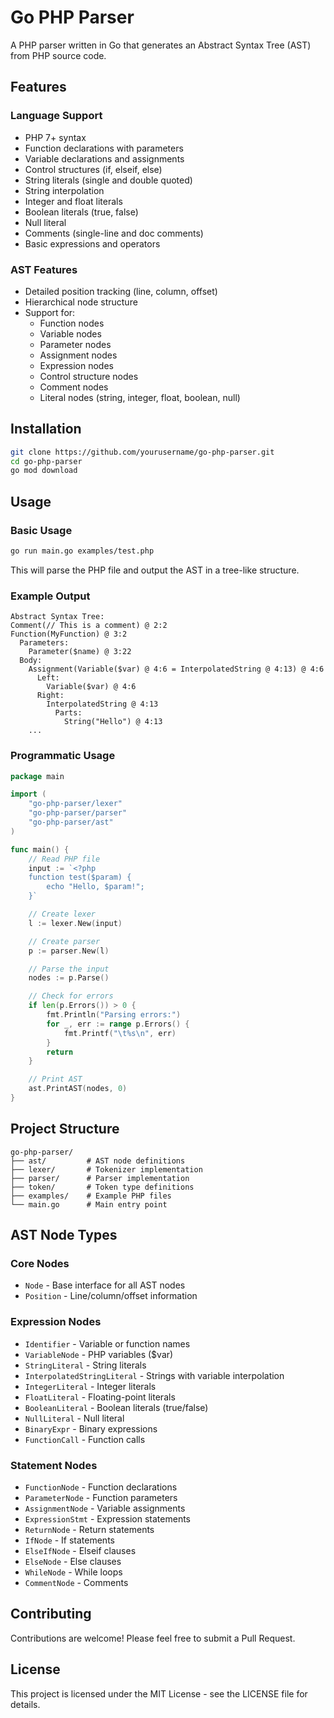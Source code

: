 # Go PHP Parser

A PHP parser written in Go that generates an Abstract Syntax Tree (AST) from PHP source code.

## Features

### Language Support
- PHP 7+ syntax
- Function declarations with parameters
- Variable declarations and assignments
- Control structures (if, elseif, else)
- String literals (single and double quoted)
- String interpolation
- Integer and float literals
- Boolean literals (true, false)
- Null literal
- Comments (single-line and doc comments)
- Basic expressions and operators

### AST Features
- Detailed position tracking (line, column, offset)
- Hierarchical node structure
- Support for:
  - Function nodes
  - Variable nodes
  - Parameter nodes
  - Assignment nodes
  - Expression nodes
  - Control structure nodes
  - Comment nodes
  - Literal nodes (string, integer, float, boolean, null)

## Installation

```bash
git clone https://github.com/yourusername/go-php-parser.git
cd go-php-parser
go mod download
```

## Usage

### Basic Usage

```bash
go run main.go examples/test.php
```

This will parse the PHP file and output the AST in a tree-like structure.

### Example Output

```
Abstract Syntax Tree:
Comment(// This is a comment) @ 2:2
Function(MyFunction) @ 3:2
  Parameters:
    Parameter($name) @ 3:22
  Body:
    Assignment(Variable($var) @ 4:6 = InterpolatedString @ 4:13) @ 4:6
      Left:
        Variable($var) @ 4:6
      Right:
        InterpolatedString @ 4:13
          Parts:
            String("Hello") @ 4:13
    ...
```

### Programmatic Usage

```go
package main

import (
    "go-php-parser/lexer"
    "go-php-parser/parser"
    "go-php-parser/ast"
)

func main() {
    // Read PHP file
    input := `<?php
    function test($param) {
        echo "Hello, $param!";
    }`

    // Create lexer
    l := lexer.New(input)

    // Create parser
    p := parser.New(l)

    // Parse the input
    nodes := p.Parse()

    // Check for errors
    if len(p.Errors()) > 0 {
        fmt.Println("Parsing errors:")
        for _, err := range p.Errors() {
            fmt.Printf("\t%s\n", err)
        }
        return
    }

    // Print AST
    ast.PrintAST(nodes, 0)
}
```

## Project Structure

```
go-php-parser/
├── ast/         # AST node definitions
├── lexer/       # Tokenizer implementation
├── parser/      # Parser implementation
├── token/       # Token type definitions
├── examples/    # Example PHP files
└── main.go      # Main entry point
```

## AST Node Types

### Core Nodes
- `Node` - Base interface for all AST nodes
- `Position` - Line/column/offset information

### Expression Nodes
- `Identifier` - Variable or function names
- `VariableNode` - PHP variables ($var)
- `StringLiteral` - String literals
- `InterpolatedStringLiteral` - Strings with variable interpolation
- `IntegerLiteral` - Integer literals
- `FloatLiteral` - Floating-point literals
- `BooleanLiteral` - Boolean literals (true/false)
- `NullLiteral` - Null literal
- `BinaryExpr` - Binary expressions
- `FunctionCall` - Function calls

### Statement Nodes
- `FunctionNode` - Function declarations
- `ParameterNode` - Function parameters
- `AssignmentNode` - Variable assignments
- `ExpressionStmt` - Expression statements
- `ReturnNode` - Return statements
- `IfNode` - If statements
- `ElseIfNode` - Elseif clauses
- `ElseNode` - Else clauses
- `WhileNode` - While loops
- `CommentNode` - Comments

## Contributing

Contributions are welcome! Please feel free to submit a Pull Request.

## License

This project is licensed under the MIT License - see the LICENSE file for details. 